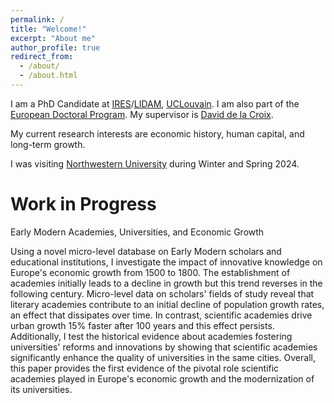 ```yaml
---
permalink: /
title: "Welcome!"
excerpt: "About me"
author_profile: true
redirect_from: 
  - /about/
  - /about.html
---
```


I am a PhD Candidate at [IRES](https://uclouvain.be/en/research-institutes/lidam/ires)/[LIDAM](https://uclouvain.be/en/research-institutes/lidam), [UCLouvain](https://uclouvain.be/en/index.html). I am also part of the [European Doctoral Program](https://uclouvain.be/en/research-institutes/lidam/core/edp.html). 
My supervisor is [David de la Croix](https://perso.uclouvain.be/david.delacroix/).

My current research interests are economic history, human capital, and long-term growth.

I was visiting [Northwestern University](https://www.northwestern.edu/) during Winter and Spring 2024. 

Work in Progress
=====

Early Modern Academies, Universities, and Economic Growth

Using a novel micro-level database on Early Modern scholars and educational institutions, I investigate the impact of innovative knowledge on Europe's economic growth from 1500 to 1800. The establishment of academies initially leads to a decline in growth but this trend reverses in the following century. Micro-level data on scholars' fields of study reveal that literary academies contribute to an initial decline of population growth rates, an effect that dissipates over time. In contrast, scientific academies drive urban growth 15% faster after 100 years and this effect persists.
Additionally, I test the historical evidence about academies fostering universities' reforms and innovations by showing that scientific academies significantly enhance the quality of universities in the same cities. Overall, this paper provides the first evidence of the pivotal role scientific academies played in Europe's economic growth and the modernization of its universities.
